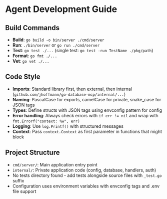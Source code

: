 # Agent Development Guide

## Build Commands
- **Build**: `go build -o bin/server ./cmd/server`
- **Run**: `./bin/server` or `go run ./cmd/server`
- **Test**: `go test ./...` (single test: `go test -run TestName ./pkg/path`)
- **Format**: `go fmt ./...`
- **Vet**: `go vet ./...`

## Code Style
- **Imports**: Standard library first, then external, then internal (`github.com/jhoffmann/go-database-mcp/internal/...`)
- **Naming**: PascalCase for exports, camelCase for private, snake_case for JSON tags
- **Types**: Define structs with JSON tags using envconfig pattern for config
- **Error handling**: Always check errors with `if err != nil` and wrap with `fmt.Errorf("context: %w", err)`
- **Logging**: Use `log.Printf()` with structured messages
- **Context**: Pass `context.Context` as first parameter in functions that might block

## Project Structure
- `cmd/server/`: Main application entry point
- `internal/`: Private application code (config, database, handlers, auth)
- No tests directory found - add tests alongside source files with `_test.go` suffix
- Configuration uses environment variables with envconfig tags and .env file support